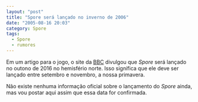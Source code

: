 ```yaml
---
layout: "post"
title: "Spore será lançado no inverno de 2006"
date: "2005-08-16 20:03"
category: Spore
tags:
  - Spore
  - rumores
---
```


Em um artigo para o jogo, o site da [BBC](http://news.bbc.co.uk/2/hi/technology/4576855.stm) divulgou que _Spore_ será lançado no outono de 2016 no hemisfério norte. Isso significa que ele deve ser lançado entre setembro e novembro, a nossa primavera.

Não existe nenhuma informação oficial sobre o lançamento do _Spore_ ainda, mas vou postar aqui assim que essa data for confirmada.
